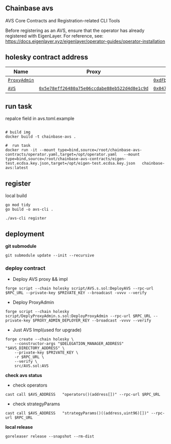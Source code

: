 
## Chainbase avs 

AVS Core Contracts and Registration-related CLI Tools

Before registering as an AVS, ensure that the operator has already registered with EigenLayer. For reference, see: https://docs.eigenlayer.xyz/eigenlayer/operator-guides/operator-installation


## holesky contract address

| Name | Proxy | Implementation | Notes |
| -------- | -------- | -------- | -------- |
| [`ProxyAdmin`](https://github.com/OpenZeppelin/openzeppelin-contracts/blob/master/contracts/proxy/transparent/ProxyAdmin.sol) |  | [`0xdFbD62c5d8C5739852f67F2D7d2148FC5Bf2ce8E`](https://holesky.etherscan.io/address/0xdfbd62c5d8c5739852f67f2d7d2148fc5bf2ce8e) | onwer:0xB3500b9D97C1F26B92f248CACa6906C02b34409A |
| [`AVS`](https://github.com/chainbase-labs/chainbase-avs-contracts/blob/main/src/AVS.sol) |[`0x5e78eff26480a75e06ccdabe88eb522d4d8e1c9d`](https://holesky.etherscan.io/address/0x5e78eff26480a75e06ccdabe88eb522d4d8e1c9d#code) | [`0x0470364dcec9a1da4a011ac23df6f50d9f6da60f`](https://holesky.etherscan.io/address/0x0470364dcec9a1da4a011ac23df6f50d9f6da60f#code) | Proxy: [`TUP@4.7.1`](https://github.com/OpenZeppelin/openzeppelin-contracts/blob/v4.7.1/contracts/proxy/transparent/TransparentUpgradeableProxy.sol) |

## run task

repalce field in avs.toml.example

```shell

# build img
docker build -t chainbase-avs .

#  run task 
docker run -it --mount type=bind,source=/root/chainbase-avs-contracts/operator.yaml,target=/opt/operator.yaml   --mount type=bind,source=/root/chainbase-avs-contracts/eigen-test.ecdsa.key.json,target=/opt/eigen-test.ecdsa.key.json   chainbase-avs:latest

```

## register

local build 
```
go mod tidy 
go build -o avs-cli .

./avs-cli register
```


## deployment
 **git submodule**

`git submodule update --init --recursive`


### deploy contract

- Deploy AVS proxy && impl

`forge script --chain holesky script/AVS.s.sol:DeployAVS --rpc-url $RPC_URL --private-key $PRIVATE_KEY --broadcast -vvvv --verify`

- Deploy ProxyAdmin

`forge script --chain holesky script/DeplyProxyAdmin.s.sol:DeployProxyAdmin --rpc-url $RPC_URL --private-key $PROXY_ADMIN_DEPLOYER_KEY --broadcast -vvvv --verify`

- Just AVS Impl(used for upgrade)

```shell
forge create --chain holesky \
    --constructor-args "$DELEGATION_MANAGER_ADDRESS" "$AVS_DIRECTORY_ADDRESS" \
    --private-key $PRIVATE_KEY \
    -r $RPC_URL \
    --verify \
    src/AVS.sol:AVS
```

**check avs status**

- check operators

`cast call $AVS_ADDRESS   "operators()(address[])" --rpc-url $RPC_URL`


- check strategyParams

`cast call $AVS_ADDRESS   "strategyParams()((address,uint96)[])" --rpc-url $RPC_URL`



**local release**

`goreleaser release --snapshot --rm-dist`



